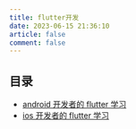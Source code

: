 ```yaml
---
title: flutter开发
date: 2023-06-15 21:36:10
article: false
comment: false
---
```


## 目录

-   [android 开发者的 flutter 学习](android-flutter.md)
-   [ios 开发者的 flutter 学习](ios-flutter.md)
